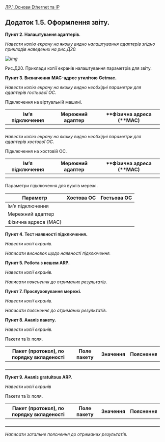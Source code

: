 [ЛР.1.Основи Ethernet та IP](1.md)

## Додаток 1.5. Оформлення звіту.

**Пункт 2. Налаштування адаптерів.**

*Навести копію екрану на якому видно налаштування адаптерів згідно прикладів наведених на рис.Д20.*

*![img](media1/Д20.png)*

Рис.Д20. Приклади копії екранів налаштування параметрів для звіту.

**Пункт 3. Визначення** **MAC-адрес утилітою**  **Getmac.** 

*Навести копію екрану на якому видно необхідні параметри для адаптерів гостьової ОС.* 

Підключення на віртуальній машині. 

| **Ім’я підключення** | **Мережний адаптер** | **Фізична адреса (****MAC)** |
| -------------------- | -------------------- | ---------------------------- |
|                      |                      |                              |
|                      |                      |                              |

*Навести копію екрану на якому видно необхідні параметри для адаптерів хостової ОС.* 

Підключення на хостовій ОС. 

| **Ім’я підключення** | **Мережний адаптер** | **Фізична адреса (****MAC)** |
| -------------------- | -------------------- | ---------------------------- |
|                      |                      |                              |
|                      |                      |                              |

Параметри підключення для вузлів мережі. 

| **Параметр**          | **Хостова ОС** | **Гостьова  ОС** |
| --------------------- | -------------- | ---------------- |
| Ім’я  підключення     |                |                  |
| Мережний  адаптер     |                |                  |
| Фізична  адреса (MAC) |                |                  |

**Пункт 4. Тест наявності підключення.**

*Навести копії екранів.*

*Написати висновок щодо наявності підключення.*

**Пункт 5. Робота з кешем ARP.**

*Навести копії екранів.*

*Написати пояснення до отриманих результатів.*

**Пункт 7. Прослуховування мережі.**

*Навести копії екранів.*

*Написати пояснення до отриманих результатів.*

**Пункт 8. Аналіз пакету.**

*Навести копії екранів.*

Пакети та їх поля. 

| **Пакет (протокол),  по порядку вкладеності** | **Поле  пакету** | **Значення** | **Пояснення** |
| --------------------------------------------- | ---------------- | ------------ | ------------- |
|                                               |                  |              |               |
|                                               |                  |              |               |
|                                               |                  |              |               |
|                                               |                  |              |               |

**Пункт 9. Аналіз gratuitous ARP.**

*Навести копії екранів*

Пакети та їх поля. 

| **Пакет  (протокол), по порядку вкладеності** | **Поле  пакету** | **Значення** | **Пояснення** |
| --------------------------------------------- | ---------------- | ------------ | ------------- |
|                                               |                  |              |               |
|                                               |                  |              |               |
|                                               |                  |              |               |
|                                               |                  |              |               |

*Написати загальне пояснення до отриманих результатів.*

 

 
